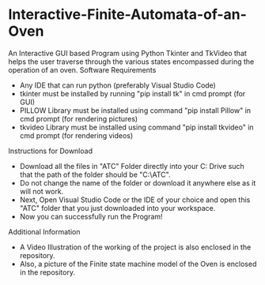 # Interactive-Finite-Automata-of-an-Oven
An Interactive GUI based Program using Python Tkinter and TkVideo that helps the user traverse through the various states encompassed during the operation of an oven.
Software Requirements
- Any IDE that can run python (preferably Visual Studio Code)
- tkinter must be installed by running "pip install tk" in cmd prompt (for GUI)
- PILLOW Library must be installed using command "pip install Pillow" in cmd prompt (for rendering pictures)
- tkvideo Library must be installed using command "pip install tkvideo" in cmd prompt (for rendering videos)

Instructions for Download
- Download all the files in "ATC" Folder directly into your C: Drive such that the path of the folder should be "C:\ATC".
- Do not change the name of the folder or download it anywhere else as it will not work.
- Next, Open Visual Studio Code or the IDE of your choice and open this "ATC" folder that you just downloaded into your workspace.
- Now you can successfully run the Program!

Additional Information
- A Video Illustration of the working of the project is also enclosed in the repository.
- Also, a picture of the Finite state machine model of the Oven is enclosed in the repository.
